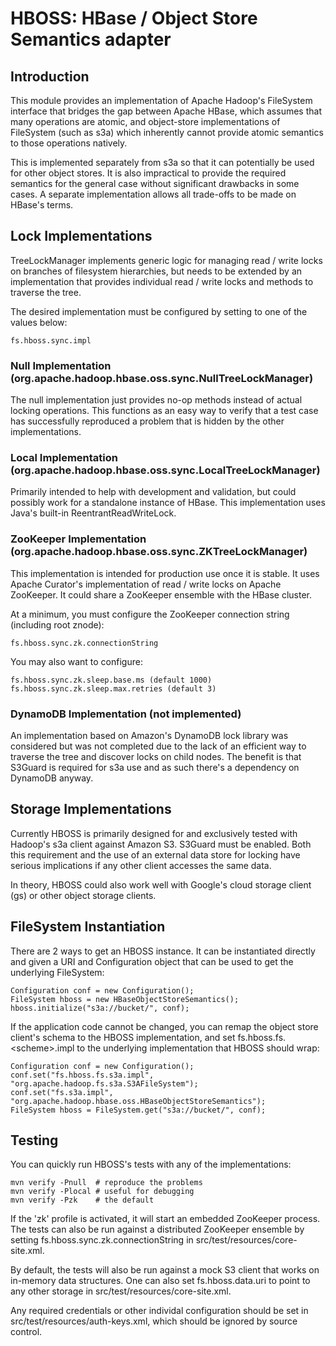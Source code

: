 <!---
  Licensed under the Apache License, Version 2.0 (the "License");
  you may not use this file except in compliance with the License.
  You may obtain a copy of the License at

   http://www.apache.org/licenses/LICENSE-2.0

  Unless required by applicable law or agreed to in writing, software
  distributed under the License is distributed on an "AS IS" BASIS,
  WITHOUT WARRANTIES OR CONDITIONS OF ANY KIND, either express or implied.
  See the License for the specific language governing permissions and
  limitations under the License. See accompanying LICENSE file.
-->

# HBOSS: HBase / Object Store Semantics adapter

## Introduction

This module provides an implementation of Apache Hadoop's FileSystem interface
that bridges the gap between Apache HBase, which assumes that many operations
are atomic, and object-store implementations of FileSystem (such as s3a) which
inherently cannot provide atomic semantics to those operations natively.

This is implemented separately from s3a so that it can potentially be used for
other object stores. It is also impractical to provide the required semantics
for the general case without significant drawbacks in some cases. A separate
implementation allows all trade-offs to be made on HBase's terms.

## Lock Implementations

TreeLockManager implements generic logic for managing read / write locks on
branches of filesystem hierarchies, but needs to be extended by an
implementation that provides individual read / write locks and methods to
traverse the tree.

The desired implementation must be configured by setting to one of the values
below:

    fs.hboss.sync.impl

### Null Implementation (org.apache.hadoop.hbase.oss.sync.NullTreeLockManager)

The null implementation just provides no-op methods instead of actual locking
operations. This functions as an easy way to verify that a test case has
successfully reproduced a problem that is hidden by the other implementations.

### Local Implementation (org.apache.hadoop.hbase.oss.sync.LocalTreeLockManager)

Primarily intended to help with development and validation, but could possibly
work for a standalone instance of HBase. This implementation uses Java's
built-in ReentrantReadWriteLock.

### ZooKeeper Implementation (org.apache.hadoop.hbase.oss.sync.ZKTreeLockManager)

This implementation is intended for production use once it is stable. It uses
Apache Curator's implementation of read / write locks on Apache ZooKeeper. It
could share a ZooKeeper ensemble with the HBase cluster.

At a minimum, you must configure the ZooKeeper connection string (including
root znode):

    fs.hboss.sync.zk.connectionString

You may also want to configure:

    fs.hboss.sync.zk.sleep.base.ms (default 1000)
    fs.hboss.sync.zk.sleep.max.retries (default 3)

### DynamoDB Implementation (not implemented)

An implementation based on Amazon's DynamoDB lock library was considered but
was not completed due to the lack of an efficient way to traverse the tree and
discover locks on child nodes. The benefit is that S3Guard is required for s3a
use and as such there's a dependency on DynamoDB anyway.

## Storage Implementations

Currently HBOSS is primarily designed for and exclusively tested with Hadoop's
s3a client against Amazon S3. S3Guard must be enabled. Both this requirement and
the use of an external data store for locking have serious implications if any
other client accesses the same data.

In theory, HBOSS could also work well with Google's cloud storage client (gs)
or other object storage clients.

## FileSystem Instantiation

There are 2 ways to get an HBOSS instance. It can be instantiated directly and
given a URI and Configuration object that can be used to get the underlying
FileSystem:

    Configuration conf = new Configuration();
    FileSystem hboss = new HBaseObjectStoreSemantics();
    hboss.initialize("s3a://bucket/", conf);

If the application code cannot be changed, you can remap the object store
client's schema to the HBOSS implementation, and set
fs.hboss.fs.&lt;scheme&gt;.impl to the underlying implementation that HBOSS
should wrap:

    Configuration conf = new Configuration();
    conf.set("fs.hboss.fs.s3a.impl", "org.apache.hadoop.fs.s3a.S3AFileSystem");
    conf.set("fs.s3a.impl", "org.apache.hadoop.hbase.oss.HBaseObjectStoreSemantics");
    FileSystem hboss = FileSystem.get("s3a://bucket/", conf);

## Testing

You can quickly run HBOSS's tests with any of the implementations:

    mvn verify -Pnull  # reproduce the problems
    mvn verify -Plocal # useful for debugging
    mvn verify -Pzk    # the default

If the 'zk' profile is activated, it will start an embedded ZooKeeper process.
The tests can also be run against a distributed ZooKeeper ensemble by setting
fs.hboss.sync.zk.connectionString in src/test/resources/core-site.xml.

By default, the tests will also be run against a mock S3 client that works on
in-memory data structures. One can also set fs.hboss.data.uri to point to any
other storage in src/test/resources/core-site.xml.

Any required credentials or other individal configuration should be set in
src/test/resources/auth-keys.xml, which should be ignored by source control.
